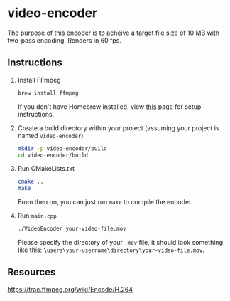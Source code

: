 # video-encoder
The purpose of this encoder is to acheive a target file size of 10 MB with two-pass encoding. Renders in 60 fps.
## Instructions
1. Install FFmpeg

    ```sh
    brew install ffmpeg
    ```
    If you don't have Homebrew installed, view [this](https://docs.brew.sh/Installation) page for setup instructions.

2. Create a build directory within your project (assuming your project is named `video-encoder`)
   ```sh
   mkdir -p video-encoder/build
   cd video-encoder/build
   ```

3. Run CMakeLists.txt
    ```sh
    cmake ..
    make
    ```
    From then on, you can just run `make` to compile the encoder.
   
5. Run `main.cpp`
   ```sh
   ./VideoEncoder your-video-file.mov
   ```
  
    Please specify the directory of your `.mov` file, it should look something like this: `\users\your-username\directory\your-video-file.mov`.

## Resources
https://trac.ffmpeg.org/wiki/Encode/H.264

